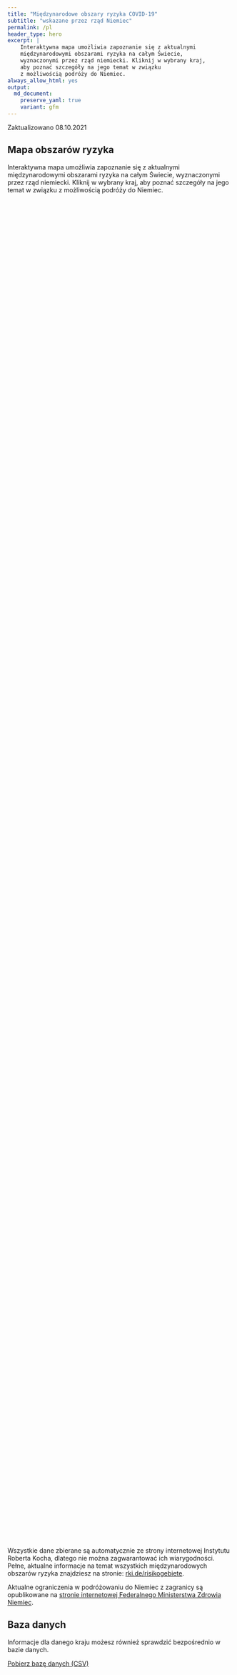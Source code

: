 ```yaml
---
title: "Międzynarodowe obszary ryzyka COVID-19"
subtitle: "wskazane przez rząd Niemiec"
permalink: /pl
header_type: hero
excerpt: |
    Interaktywna mapa umożliwia zapoznanie się z aktualnymi
    międzynarodowymi obszarami ryzyka na całym Świecie,
    wyznaczonymi przez rząd niemiecki. Kliknij w wybrany kraj,
    aby poznać szczegóły na jego temat w związku
    z możliwością podróży do Niemiec.
always_allow_html: yes
output: 
  md_document:
    preserve_yaml: true
    variant: gfm
---
```


<!-- Modify _R/index_pl.Rmd file instead -->

<p class="text-right font-weight-bold">

Zaktualizowano 08.10.2021

</p>

## Mapa obszarów ryzyka

Interaktywna mapa umożliwia zapoznanie się z aktualnymi międzynarodowymi
obszarami ryzyka na całym Świecie, wyznaczonymi przez rząd niemiecki.
Kliknij w wybrany kraj, aby poznać szczegóły na jego temat w związku z
możliwością podróży do Niemiec.

<div id="leaflet" class="leaflet html-widget" style="width:100%;height:75vh;">

</div>

<script src="https://corona-atlas.de/assets/data/locale_pl.js"></script>

<script src="https://corona-atlas.de/assets/js/map.js"></script>

Wszystkie dane zbierane są automatycznie ze strony internetowej
Instytutu Roberta Kocha, dlatego nie można zagwarantować ich
wiarygodności. Pełne, aktualne informacje na temat wszystkich
międzynarodowych obszarów ryzyka znajdziesz na stronie:
[rki.de/risikogebiete](rki.de/risikogebiete).

Aktualne ograniczenia w podróżowaniu do Niemiec z zagranicy są
opublikowane na [stronie internetowej Federalnego Ministerstwa Zdrowia
Niemiec](https://www.bundesgesundheitsministerium.de/en/coronavirus/current-information-for-travellers).

## Baza danych

Informacje dla danego kraju możesz również sprawdzić bezpośrednio w
bazie danych.

<div id="reactable" class="reactable html-widget" style="width:auto;height:auto;"></div>
<script type="application/json" data-for="reactable">{"x":{"tag":{"name":"Reactable","attribs":{"data":{"Kraj/Region":["Afganistan","Angola","Albania","Andora","Zjednoczone Emiraty Arabskie","Argentyna","Armenia","Antigua i Barbuda","Australia","Austria","Azerbejdżan","Burundi","Belgia","Benin","Burkina Faso","Bangladesz","Bułgaria","Bahrajn","Bahamy","Bośnia i Hercegowina","Białoruś","Belize","Boliwia","Brazylia","Barbados","Brunei","Bhutan","Botswana","Republika Środkowoafrykańska","Kanada","Szwajcaria","Chile","Chiny","Wybrzeże Kości Słoniowej","Kamerun","Demokratyczna Republika Konga","Kongo","Kolumbia","Komory","Republika Zielonego Przylądka","Kostaryka","Kuba","Cypr","Czechy","Niemcy","Dżibuti","Dominika","Dania","Dominikana","Algieria","Ekwador","Egipt","Erytrea","Hiszpania","Estonia","Etiopia","Finlandia","Fidżi","Francja","Mikronezja","Gabon","Wielka Brytania","Gruzja","Ghana","Gwinea","Gambia","Gwinea Bissau","Gwinea Równikowa","Grecja","Grenada","Gwatemala","Gujana","Hongkong","Honduras","Chorwacja","Haiti","Węgry","Indonezja","Indie","Irlandia","Iran","Irak","Islandia","Izrael","Włochy","Jamajka","Jordania","Japonia","Kazachstan","Kenia","Kirgistan","Kambodża","Kiribati","Saint Kitts i Nevis","Korea Południowa","Kuwejt","Laos","Liban","Liberia","Libia","Saint Lucia","Liechtenstein","Sri Lanka","Lesoto","Litwa","Luksemburg","Łotwa","Maroko","Monako","Mołdawia","Madagaskar","Malediwy","Meksyk","Wyspy Marshalla","Macedonia Północna","Mali","Malta","Myanmar/Burma","Czarnogóra","Mongolia","Mozambik","Mauretania","Mauritius","Malawi","Malezja","Namibia","Niger","Nigeria","Nikaragua","Niue","Holandia","Norwegia","Nepal","Nauru","Nowa Zelandia","Oman","Pakistan","Panama","Peru","Filipiny","Palau","Papua-Nowa Gwinea","Polska","Korea Północna","Portugalia","Paragwaj","Katar","Rumunia","Federacja Rosyjska","Ruanda","Arabia Saudyjska","Sudan","Senegal","Singapur","Wyspy Salomona","Sierra Leone","Salwador","San Marino","Somalia","Serbia","Sudan Południowy","Wyspy Świętego Tomasza i Książęca","Surinam","Słowacja","Słowenia","Szwecja","Eswatini","Seszele","Syria","Czad","Togo","Tajlandia","Tadżykistan","Turkmenistan","Timor Wschodni","Tonga","Trynidad i Tobago","Tunezja","Turcja","Tuvalu","Zjednoczona Republika Tanzanii","Uganda","Ukraina","Urugwaj","Stany Zjednoczone","Uzbekistan","Watykan","Saint Vincent i Grenadyny","Wenezuela","Vietnam","Vanuatu","Samoa","Kosowo","Jemen","Republika Południowej Afryki","Zambia","Zimbabwe"],"Poziom ryzyka":["Nie jest to obszar ryzyka","Nie jest to obszar ryzyka","Obszar wysokiego ryzyka","Nie jest to obszar ryzyka","Nie jest to obszar ryzyka","Nie jest to obszar ryzyka","Obszar wysokiego ryzyka","Obszar wysokiego ryzyka","Nie jest to obszar ryzyka","Nie jest to obszar ryzyka","Nie jest to obszar ryzyka","Obszar wysokiego ryzyka","Nie jest to obszar ryzyka","Nie jest to obszar ryzyka","Nie jest to obszar ryzyka","Nie jest to obszar ryzyka","Nie jest to obszar ryzyka","Nie jest to obszar ryzyka","Nie jest to obszar ryzyka","Obszar wysokiego ryzyka","Obszar wysokiego ryzyka","Obszar wysokiego ryzyka","Nie jest to obszar ryzyka","Nie jest to obszar ryzyka","Obszar wysokiego ryzyka","Obszar wysokiego ryzyka","Nie jest to obszar ryzyka","Nie jest to obszar ryzyka","Nie jest to obszar ryzyka","Nie jest to obszar ryzyka","Nie jest to obszar ryzyka","Nie jest to obszar ryzyka","Nie jest to obszar ryzyka","Nie jest to obszar ryzyka","Nie jest to obszar ryzyka","Nie jest to obszar ryzyka","Nie jest to obszar ryzyka","Nie jest to obszar ryzyka","Nie jest to obszar ryzyka","Nie jest to obszar ryzyka","Obszar wysokiego ryzyka","Obszar wysokiego ryzyka","Nie jest to obszar ryzyka","Nie jest to obszar ryzyka",null,"Nie jest to obszar ryzyka","Obszar wysokiego ryzyka","Nie jest to obszar ryzyka","Nie jest to obszar ryzyka","Obszar wysokiego ryzyka","Nie jest to obszar ryzyka","Obszar wysokiego ryzyka","Nie jest to obszar ryzyka","Nie jest to obszar ryzyka","Obszar wysokiego ryzyka","Obszar wysokiego ryzyka","Nie jest to obszar ryzyka","Obszar wysokiego ryzyka","Obszar wysokiego ryzyka","Nie jest to obszar ryzyka","Nie jest to obszar ryzyka","Obszar wysokiego ryzyka","Obszar wysokiego ryzyka","Nie jest to obszar ryzyka","Nie jest to obszar ryzyka","Nie jest to obszar ryzyka","Nie jest to obszar ryzyka","Nie jest to obszar ryzyka","Nie jest to obszar ryzyka","Obszar wysokiego ryzyka","Obszar wysokiego ryzyka","Obszar wysokiego ryzyka","Nie jest to obszar ryzyka","Obszar wysokiego ryzyka","Nie jest to obszar ryzyka","Obszar wysokiego ryzyka","Nie jest to obszar ryzyka","Nie jest to obszar ryzyka","Nie jest to obszar ryzyka","Obszar wysokiego ryzyka","Obszar wysokiego ryzyka","Obszar wysokiego ryzyka","Nie jest to obszar ryzyka","Obszar wysokiego ryzyka","Nie jest to obszar ryzyka","Obszar wysokiego ryzyka","Nie jest to obszar ryzyka","Nie jest to obszar ryzyka","Nie jest to obszar ryzyka","Obszar wysokiego ryzyka","Nie jest to obszar ryzyka","Nie jest to obszar ryzyka","Nie jest to obszar ryzyka","Obszar wysokiego ryzyka","Nie jest to obszar ryzyka","Nie jest to obszar ryzyka","Nie jest to obszar ryzyka","Nie jest to obszar ryzyka","Nie jest to obszar ryzyka","Obszar wysokiego ryzyka","Obszar wysokiego ryzyka","Nie jest to obszar ryzyka","Obszar wysokiego ryzyka","Nie jest to obszar ryzyka","Obszar wysokiego ryzyka","Nie jest to obszar ryzyka","Obszar wysokiego ryzyka","Obszar wysokiego ryzyka","Nie jest to obszar ryzyka","Obszar wysokiego ryzyka","Nie jest to obszar ryzyka","Nie jest to obszar ryzyka","Obszar wysokiego ryzyka","Nie jest to obszar ryzyka","Obszar wysokiego ryzyka","Nie jest to obszar ryzyka","Nie jest to obszar ryzyka","Obszar wysokiego ryzyka","Obszar wysokiego ryzyka","Obszar wysokiego ryzyka","Nie jest to obszar ryzyka","Nie jest to obszar ryzyka","Nie jest to obszar ryzyka","Nie jest to obszar ryzyka","Obszar wysokiego ryzyka","Nie jest to obszar ryzyka","Nie jest to obszar ryzyka","Nie jest to obszar ryzyka","Obszar wysokiego ryzyka","Nie jest to obszar ryzyka","Obszar wysokiego ryzyka","Nie jest to obszar ryzyka","Nie jest to obszar ryzyka","Nie jest to obszar ryzyka","Nie jest to obszar ryzyka","Nie jest to obszar ryzyka","Nie jest to obszar ryzyka","Nie jest to obszar ryzyka","Nie jest to obszar ryzyka","Obszar wysokiego ryzyka","Nie jest to obszar ryzyka","Obszar wysokiego ryzyka","Nie jest to obszar ryzyka","Obszar wysokiego ryzyka","Nie jest to obszar ryzyka","Nie jest to obszar ryzyka","Nie jest to obszar ryzyka","Obszar wysokiego ryzyka","Obszar wysokiego ryzyka","Nie jest to obszar ryzyka","Nie jest to obszar ryzyka","Obszar wysokiego ryzyka","Nie jest to obszar ryzyka","Nie jest to obszar ryzyka","Nie jest to obszar ryzyka","Nie jest to obszar ryzyka","Obszar wysokiego ryzyka","Nie jest to obszar ryzyka","Nie jest to obszar ryzyka","Obszar wysokiego ryzyka","Nie jest to obszar ryzyka","Nie jest to obszar ryzyka","Obszar wysokiego ryzyka","Nie jest to obszar ryzyka","Obszar wysokiego ryzyka","Nie jest to obszar ryzyka","Nie jest to obszar ryzyka","Obszar wysokiego ryzyka","Obszar wysokiego ryzyka","Nie jest to obszar ryzyka","Nie jest to obszar ryzyka","Obszar wysokiego ryzyka","Obszar wysokiego ryzyka","Obszar wysokiego ryzyka","Nie jest to obszar ryzyka","Nie jest to obszar ryzyka","Obszar wysokiego ryzyka","Obszar wysokiego ryzyka","Obszar wysokiego ryzyka","Nie jest to obszar ryzyka","Obszar wysokiego ryzyka","Nie jest to obszar ryzyka","Obszar wysokiego ryzyka","Nie jest to obszar ryzyka","Obszar wysokiego ryzyka","Obszar wysokiego ryzyka","Nie jest to obszar ryzyka","Obszar wysokiego ryzyka","Obszar wysokiego ryzyka","Obszar wysokiego ryzyka","Nie jest to obszar ryzyka","Nie jest to obszar ryzyka","Obszar wysokiego ryzyka","Obszar wysokiego ryzyka","Nie jest to obszar ryzyka","Nie jest to obszar ryzyka","Nie jest to obszar ryzyka"],"Szczegóły":[null,null,"od 05.09.2021",null,null,null,"od 19.09.2021","od 19.09.2021",null,null,null,"od 26.09.2021",null,null,null,null,null,null,null,"od 12.09.2021","od 03.10.2021","od 19.09.2021",null,null,"od 19.09.2021","od 10.10.2021",null,null,null,null,null,null,null,null,null,null,null,null,null,null,"od 09.05.2021","od 18.07.2021",null,null,null,null,"od 22.08.2021",null,null,"od 08.08.2021",null,"od 24.01.2021",null,null,"od 10.10.2021","od 26.09.2021",null,"od 11.07.2021","od 15.08.2021. Poziom ryzyka dotyczy następujących regionów: -Gujana Francuska, od 15.08.2021; -Nowa Kaledonia, od 26.09.2021",null,null,"od 07.07.2021","od 25.07.2021",null,null,null,null,null,null,"od 12.09.2021","od 05.09.2021","od 19.09.2021",null,"od 08.08.2021",null,"od 08.08.2021",null,null,null,"od 22.08.2021. Poziom ryzyka dotyczy następujących regionów: -Border, od 22.08.2021","od 24.01.2021","od 08.08.2021",null,"od 15.08.2021",null,"od 29.08.2021",null,null,null,"od 15.08.2021",null,null,null,"od 29.08.2021",null,null,null,null,null,"od 18.07.2021","od 29.08.2021",null,"od 05.09.2021",null,"od 03.10.2021",null,"od 10.10.2021","od 08.08.2021",null,"od 19.09.2021",null,null,"od 08.08.2021",null,"od 22.08.2021",null,null,"od 08.08.2021","od 15.08.2021","od 13.06.2021",null,null,null,null,"od 13.06.2021",null,null,null,"od 12.09.2021",null,"od 27.07.2021. Poziom ryzyka dotyczy następujących regionów: -Aruba, od 27.07.2021; -Bonaire, od 27.07.2021; -Curaçao, od 27.07.2021; -Saba, od 27.07.2021; -Sint Eustatius, od 27.07.2021; -Sint Maarten, od 27.07.2021",null,null,null,null,null,null,null,null,"od 08.08.2021",null,"od 08.08.2021",null,"od 08.08.2021",null,null,null,"od 03.10.2021","od 07.07.2021",null,null,"od 31.01.2021",null,null,null,null,"od 03.10.2021",null,null,"od 05.09.2021",null,null,"od 23.05.2021",null,"od 26.09.2021",null,null,"od 14.02.2021","od 31.01.2021",null,null,"od 08.08.2021","od 08.08.2021","od 08.08.2021",null,null,"od 08.08.2021","od 25.04.2021","od 17.08.2021",null,"od 14.03.2021",null,"od 10.10.2021",null,"od 15.08.2021","od 08.08.2021",null,"od 26.09.2021","od 19.09.2021","od 15.08.2021",null,null,"od 22.08.2021","od 10.10.2021",null,null,null]},"columns":[{"accessor":"Kraj/Region","name":"Kraj/Region","type":"character"},{"accessor":"Poziom ryzyka","name":"Poziom ryzyka","type":"character"},{"accessor":"Szczegóły","name":"Szczegóły","type":"character"}],"filterable":true,"searchable":true,"defaultPageSize":10,"showPageSizeOptions":true,"pageSizeOptions":[10,25,50,100],"paginationType":"jump","showPageInfo":true,"minRows":1,"striped":true,"dataKey":"7289b22ccfa50ccb37eda1f4e0b0e8f3","key":"7289b22ccfa50ccb37eda1f4e0b0e8f3"},"children":[]},"class":"reactR_markup"},"evals":[],"jsHooks":[]}</script>

<p class="text-center my-5">

<a href="assets/dist/db_countries_risk_pl.csv" class="btn btn-primary">Pobierz
bazę danych (CSV)</a>

</p>
